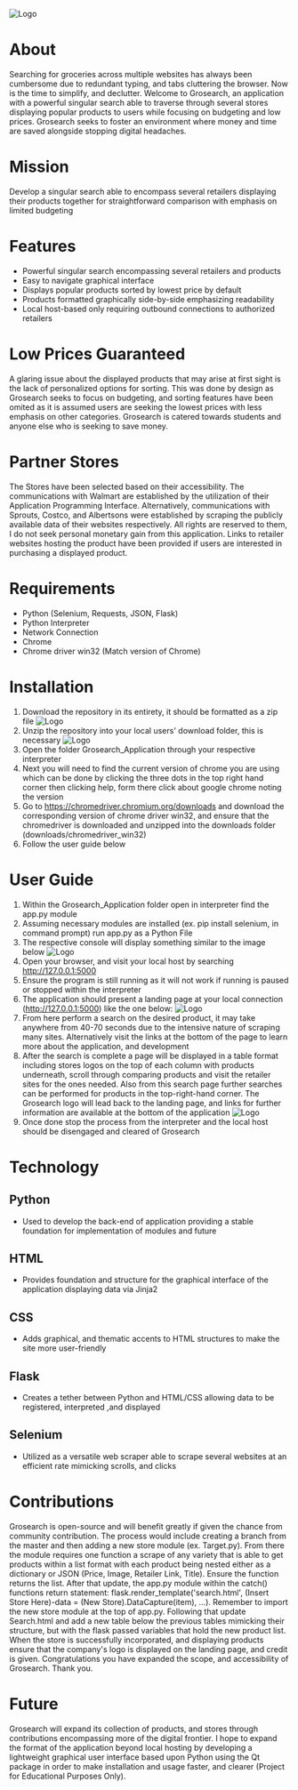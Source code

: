 ![Logo](Grosearch_Application/static/Grosearch.png)
# About
Searching for groceries across multiple websites has always been cumbersome due to redundant typing, and tabs cluttering the browser. Now is the time to simplify, and declutter. Welcome to Grosearch, an application with a powerful singular search able to traverse through several stores displaying popular products to users while focusing on budgeting and low prices. Grosearch seeks to foster an environment where money and time are saved alongside stopping digital headaches. 

# Mission
Develop a singular search able to encompass several retailers displaying their products together for straightforward comparison with emphasis on limited budgeting

# Features
* Powerful singular search encompassing several retailers and products
* Easy to navigate graphical interface 
* Displays popular products sorted by lowest price by default
* Products formatted graphically side-by-side emphasizing readability 
* Local host-based only requiring outbound connections to authorized retailers

# Low Prices Guaranteed
A glaring issue about the displayed products that may arise at first sight is the lack of personalized options for sorting. This was done by design as Grosearch seeks to focus on budgeting, and sorting features have been omited as it is assumed users are seeking the lowest prices with less emphasis on other categories. Grosearch is catered towards students and anyone else who is seeking to save money. 

# Partner Stores
The Stores have been selected based on their accessibility. The communications with Walmart are established by the utilization of their Application Programming Interface. Alternatively, communications with Sprouts, Costco, and Albertsons were established by scraping the publicly available data of their websites respectively. All rights are reserved to them, I do not seek personal monetary gain from this application. Links to retailer websites hosting the product have been provided if users are interested in purchasing a displayed product.

# Requirements
* Python (Selenium, Requests, JSON, Flask) 
* Python Interpreter
* Network Connection
* Chrome 
* Chrome driver win32 (Match version of Chrome)

# Installation
1. Download the repository in its entirety, it should be formatted as a zip file
![Logo](Grosearch_Application/README_Images/Zip.png)
2. Unzip the repository into your local users' download folder, this is necessary
![Logo](Grosearch_Application/README_Images/Extract.png)
3. Open the folder Grosearch_Application through your respective interpreter
4. Next you will need to find the current version of  chrome you are using which can be done by clicking the three dots in the top right hand corner then clicking help, form there click about google chrome noting the version
5. Go to https://chromedriver.chromium.org/downloads and download the corresponding version of chrome driver win32, and ensure that the chromedriver is downloaded and unzipped into the downloads folder (downloads/chromedriver_win32)
6. Follow the user guide below

# User Guide
1. Within the Grosearch_Application folder open in interpreter find the app.py module
2. Assuming necessary modules are installed (ex. pip install selenium, in command prompt) run app.py as a Python File
3. The respective console will display something similar to the image below
![Logo](Grosearch_Application/README_Images/Console.png)
4. Open your browser, and visit your local host by searching http://127.0.0.1:5000
5. Ensure the program is still running as it will not work if running is paused or stopped within the interpreter
6. The application should present a landing page at your local connection (http://127.0.0.1:5000) like the one below:
![Logo](Grosearch_Application/README_Images/Landing.png)
7. From here perform a search on the desired product, it may take anywhere from 40-70 seconds due to  the intensive nature of scraping many sites. Alternatively visit the links at the bottom of the page to learn more about the application, and development
8. After the search is complete a page will be displayed in a table format including stores logos on the top of each column with products underneath, scroll through comparing products and visit the retailer sites for the ones needed. Also from this search page further searches can be performed for products in the top-right-hand corner. The Grosearch logo will lead back to the landing page, and links for further information are available at the bottom of the application 
![Logo](Grosearch_Application/README_Images/Search.png)
9. Once done stop the process from the interpreter and the local host should be disengaged and cleared of Grosearch

# Technology 
## Python
* Used to develop the back-end of application providing a stable foundation for implementation of modules and future 
## HTML
* Provides foundation and structure for the graphical interface of the application displaying data via Jinja2 
## CSS
* Adds graphical, and thematic accents to HTML structures to make the site more user-friendly
## Flask
* Creates a tether between Python and HTML/CSS allowing data to be registered, interpreted ,and displayed
## Selenium
* Utilized as a versatile web scraper able to scrape several websites at an efficient rate mimicking scrolls, and clicks

# Contributions 
Grosearch is open-source and will benefit greatly if given the chance from community contribution. The process would include creating a branch from the master and then adding a new store module (ex. Target.py). From there the module requires one function a scrape of any variety that is able to get products within a list format with each product being nested either as a dictionary or JSON (Price, Image, Retailer Link, Title). Ensure the function returns the list. After that update, the app.py module within the catch() functions return statement: flask.render_template('search.html', (Insert Store Here)-data = (New Store).DataCapture(item), ...). Remember to import the new store module at the top of app.py. Following that update Search.html and add a new table below the previous tables mimicking their structure, but with the flask passed variables that hold the new product list. When the store is successfully incorporated, and displaying products ensure that the company's logo is displayed on the landing page, and credit is given. Congratulations you have expanded the scope, and accessibility of Grosearch. Thank you.

# Future
Grosearch will expand its collection of products, and stores through contributions encompassing more of the digital frontier. I hope to expand the format of the application beyond local hosting by developing a lightweight graphical user interface based upon Python using the Qt package in order to make installation and usage faster, and clearer (Project for Educational Purposes Only).


